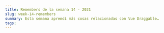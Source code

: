 ```yaml
---
title: Remembers de la semana 14 - 2021
slug: week-14-remembers
summary: Esta semana aprendí más cosas relacionadas con Vue Draggable…
tags:
---
```


